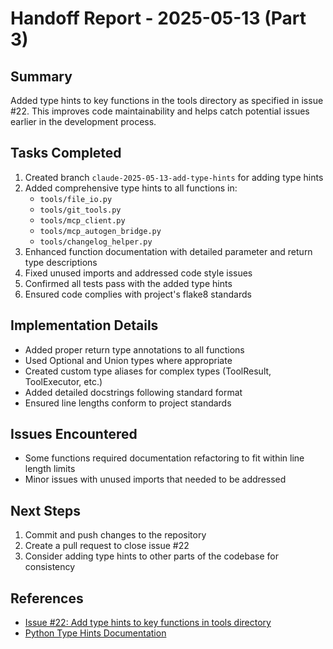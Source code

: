 # Handoff Report - 2025-05-13 (Part 3)

## Summary

Added type hints to key functions in the tools directory as specified in issue #22. This improves code maintainability and helps catch potential issues earlier in the development process.

## Tasks Completed

1. Created branch `claude-2025-05-13-add-type-hints` for adding type hints
2. Added comprehensive type hints to all functions in:
   - `tools/file_io.py`
   - `tools/git_tools.py`
   - `tools/mcp_client.py`
   - `tools/mcp_autogen_bridge.py`
   - `tools/changelog_helper.py`
3. Enhanced function documentation with detailed parameter and return type descriptions
4. Fixed unused imports and addressed code style issues
5. Confirmed all tests pass with the added type hints
6. Ensured code complies with project's flake8 standards

## Implementation Details

- Added proper return type annotations to all functions
- Used Optional and Union types where appropriate
- Created custom type aliases for complex types (ToolResult, ToolExecutor, etc.)
- Added detailed docstrings following standard format
- Ensured line lengths conform to project standards

## Issues Encountered

- Some functions required documentation refactoring to fit within line length limits
- Minor issues with unused imports that needed to be addressed

## Next Steps

1. Commit and push changes to the repository
2. Create a pull request to close issue #22
3. Consider adding type hints to other parts of the codebase for consistency

## References

- [Issue #22: Add type hints to key functions in tools directory](https://github.com/ZeroSumQuant/luca-dev-assistant/issues/22)
- [Python Type Hints Documentation](https://docs.python.org/3/library/typing.html)